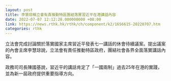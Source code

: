 ```yaml
---
layout: post
title: 李慧琼稱立會有責推動特區團結落實習近平在港講話內容
date: 2022-07-07 12:12:28.000000000 +08:00
link: https://news.rthk.hk/rthk/ch/component/k2/1656615-20220707.htm
categories: rthk
---
```


立法會完成討論關於落實國家主席習近平發表七一講話的休會待續議案。提出議案的內會主席李慧琼說，立法會有責任推動特區政府，團結社會各界全面落實講話內容。

政務司司長陳國基說，習近平的講話肯定了「一國兩制」過去25年在港的實踐，並為新一屆政府提供重要指導方向。
